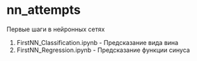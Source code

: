 # nn_attempts
Первые шаги в нейронных сетях

1. FirstNN_Classification.ipynb - Предсказание вида вина
2. FirstNN_Regression.ipynb - Предсказание функции синуса
